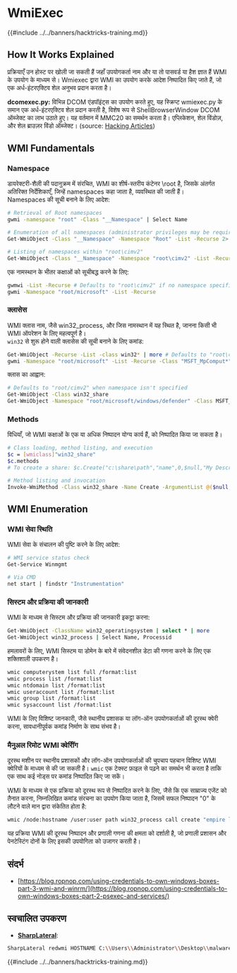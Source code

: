 # WmiExec

{{#include ../../banners/hacktricks-training.md}}

## How It Works Explained

प्रक्रियाएँ उन होस्ट पर खोली जा सकती हैं जहाँ उपयोगकर्ता नाम और या तो पासवर्ड या हैश ज्ञात हैं WMI के उपयोग के माध्यम से। Wmiexec द्वारा WMI का उपयोग करके आदेश निष्पादित किए जाते हैं, जो एक अर्ध-इंटरएक्टिव शेल अनुभव प्रदान करता है।

**dcomexec.py:** विभिन्न DCOM एंडपॉइंट्स का उपयोग करते हुए, यह स्क्रिप्ट wmiexec.py के समान एक अर्ध-इंटरएक्टिव शेल प्रदान करती है, विशेष रूप से ShellBrowserWindow DCOM ऑब्जेक्ट का लाभ उठाते हुए। यह वर्तमान में MMC20 का समर्थन करता है। एप्लिकेशन, शेल विंडोज़, और शेल ब्राउज़र विंडो ऑब्जेक्ट। (source: [Hacking Articles](https://www.hackingarticles.in/beginners-guide-to-impacket-tool-kit-part-1/))

## WMI Fundamentals

### Namespace

डायरेक्टरी-शैली की पदानुक्रम में संरचित, WMI का शीर्ष-स्तरीय कंटेनर \root है, जिसके अंतर्गत अतिरिक्त निर्देशिकाएँ, जिन्हें namespaces कहा जाता है, व्यवस्थित की जाती हैं।  
Namespaces की सूची बनाने के लिए आदेश:
```bash
# Retrieval of Root namespaces
gwmi -namespace "root" -Class "__Namespace" | Select Name

# Enumeration of all namespaces (administrator privileges may be required)
Get-WmiObject -Class "__Namespace" -Namespace "Root" -List -Recurse 2> $null | select __Namespace | sort __Namespace

# Listing of namespaces within "root\cimv2"
Get-WmiObject -Class "__Namespace" -Namespace "root\cimv2" -List -Recurse 2> $null | select __Namespace | sort __Namespace
```
एक नामस्थान के भीतर कक्षाओं को सूचीबद्ध करने के लिए:
```bash
gwmwi -List -Recurse # Defaults to "root\cimv2" if no namespace specified
gwmi -Namespace "root/microsoft" -List -Recurse
```
### **क्लासेस**

WMI क्लास नाम, जैसे win32_process, और जिस नामस्थान में यह स्थित है, जानना किसी भी WMI ऑपरेशन के लिए महत्वपूर्ण है।  
`win32` से शुरू होने वाली क्लासेस की सूची बनाने के लिए कमांड:
```bash
Get-WmiObject -Recurse -List -class win32* | more # Defaults to "root\cimv2"
gwmi -Namespace "root/microsoft" -List -Recurse -Class "MSFT_MpComput*"
```
क्लास का आह्वान:
```bash
# Defaults to "root/cimv2" when namespace isn't specified
Get-WmiObject -Class win32_share
Get-WmiObject -Namespace "root/microsoft/windows/defender" -Class MSFT_MpComputerStatus
```
### Methods

विधियाँ, जो WMI कक्षाओं के एक या अधिक निष्पादन योग्य कार्य हैं, को निष्पादित किया जा सकता है।
```bash
# Class loading, method listing, and execution
$c = [wmiclass]"win32_share"
$c.methods
# To create a share: $c.Create("c:\share\path","name",0,$null,"My Description")
```

```bash
# Method listing and invocation
Invoke-WmiMethod -Class win32_share -Name Create -ArgumentList @($null, "Description", $null, "Name", $null, "c:\share\path",0)
```
## WMI Enumeration

### WMI सेवा स्थिति

WMI सेवा के संचालन की पुष्टि करने के लिए आदेश:
```bash
# WMI service status check
Get-Service Winmgmt

# Via CMD
net start | findstr "Instrumentation"
```
### सिस्टम और प्रक्रिया की जानकारी

WMI के माध्यम से सिस्टम और प्रक्रिया की जानकारी इकट्ठा करना:
```bash
Get-WmiObject -ClassName win32_operatingsystem | select * | more
Get-WmiObject win32_process | Select Name, Processid
```
हमलावरों के लिए, WMI सिस्टम या डोमेन के बारे में संवेदनशील डेटा की गणना करने के लिए एक शक्तिशाली उपकरण है।
```bash
wmic computerystem list full /format:list
wmic process list /format:list
wmic ntdomain list /format:list
wmic useraccount list /format:list
wmic group list /format:list
wmic sysaccount list /format:list
```
WMI के लिए विशिष्ट जानकारी, जैसे स्थानीय प्रशासक या लॉग-ऑन उपयोगकर्ताओं की दूरस्थ क्वेरी करना, सावधानीपूर्वक कमांड निर्माण के साथ संभव है।

### **मैनुअल रिमोट WMI क्वेरीिंग**

दूरस्थ मशीन पर स्थानीय प्रशासकों और लॉग-ऑन उपयोगकर्ताओं की चुपचाप पहचान विशिष्ट WMI क्वेरियों के माध्यम से की जा सकती है। `wmic` एक टेक्स्ट फ़ाइल से पढ़ने का समर्थन भी करता है ताकि एक साथ कई नोड्स पर कमांड निष्पादित किए जा सकें।

WMI के माध्यम से एक प्रक्रिया को दूरस्थ रूप से निष्पादित करने के लिए, जैसे कि एक साम्राज्य एजेंट को तैनात करना, निम्नलिखित कमांड संरचना का उपयोग किया जाता है, जिसमें सफल निष्पादन "0" के लौटने वाले मान द्वारा संकेतित होता है:
```bash
wmic /node:hostname /user:user path win32_process call create "empire launcher string here"
```
यह प्रक्रिया WMI की दूरस्थ निष्पादन और प्रणाली गणना की क्षमता को दर्शाती है, जो प्रणाली प्रशासन और पेनटेस्टिंग दोनों के लिए इसकी उपयोगिता को उजागर करती है।

## संदर्भ

- [https://blog.ropnop.com/using-credentials-to-own-windows-boxes-part-3-wmi-and-winrm/](https://blog.ropnop.com/using-credentials-to-own-windows-boxes-part-2-psexec-and-services/)

## स्वचालित उपकरण

- [**SharpLateral**](https://github.com/mertdas/SharpLateral):
```bash
SharpLateral redwmi HOSTNAME C:\\Users\\Administrator\\Desktop\\malware.exe
```
{{#include ../../banners/hacktricks-training.md}}
